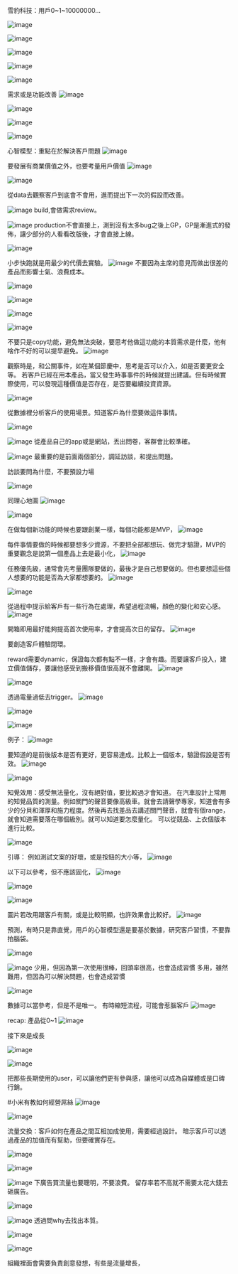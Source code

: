 雪豹科技：用戶0~1~10000000...


![image](https://farm8.staticflickr.com/7644/26886312712_402164b327_o.png)

![image](https://farm8.staticflickr.com/7626/26886322252_26c26e6880_o.png)

![image](https://farm8.staticflickr.com/7354/26375137194_c652de9928_o.png)

![image](https://farm8.staticflickr.com/7022/26886359832_70cbbcc76b_o.png)

![image](https://farm8.staticflickr.com/7794/26980593985_159e2b3142_o.png)


需求或是功能改善
![image](https://farm8.staticflickr.com/7166/26376422183_0d5d7b5414_o.png)


![image](https://farm8.staticflickr.com/7620/26707007490_53cf16b8cd_o.png)

![image](https://farm8.staticflickr.com/7788/26376436843_c49f59543b_o.png)

![image](https://farm8.staticflickr.com/7196/26912188771_41b63ea318_o.png)

心智模型：重點在於解決客戶問題
![image](https://farm8.staticflickr.com/7667/26707047010_d819186bea_o.png)

要發展有商業價值之外，也要考量用戶價值
![image](https://farm8.staticflickr.com/7549/26375254644_48b7b7b7c4_o.png)


![image](https://farm8.staticflickr.com/7632/26947246916_6f986fda67_o.png)

從data去觀察客戶到底會不會用，進而提出下一次的假設而改善。


![image](https://farm8.staticflickr.com/7652/26376532823_ab26bf7757_o.png)
build,會做需求review。

![image](https://farm8.staticflickr.com/7417/26980707305_edcc21449d_o.png)
production不會直接上，測到沒有太多bug之後上GP，GP是漸進式的發佈，讓少部分的人看看改版後，才會直接上線。

![image](https://farm8.staticflickr.com/7315/26376561113_a04889df4c_o.png)


小步快跑就是用最少的代價去實驗。
![image](https://farm8.staticflickr.com/7334/26912296911_0ec288f342_o.png)
不要因為主席的意見而做出很差的產品而影響士氣、浪費成本。


![image](https://farm8.staticflickr.com/7649/26947358326_720a48c1f4_o.png)

![image](https://farm8.staticflickr.com/7790/26376663313_ae15383dfe_o.png)

![image](https://farm8.staticflickr.com/7383/26947402166_6cc9598c80_o.png)

![image](https://farm8.staticflickr.com/7521/26886617392_a6dceed0e8_o.png)

不要只是copy功能，避免無法突破，要思考他做這功能的本質需求是什麼，他有啥作不好的可以提早避免。
![image](https://farm8.staticflickr.com/7595/26980852095_6c43026671_o.png)


觀察時是，和公關事件，如在某個節慶中，思考是否可以介入，如是否要更安全等。
若客戶已經在用本產品，當又發生時事事件的時候就提出建議。但有時候實際使用，可以發現這種價值是否存在，是否要繼續投資資源。

![image](https://farm8.staticflickr.com/7249/26947442436_19af2be965_o.png)


從數據裡分析客戶的使用場景。知道客戶為什麼要做這件事情。

![image](https://farm8.staticflickr.com/7147/26912457321_aa4e9c7a98_o.png)


![image](https://farm8.staticflickr.com/7397/26947528756_f7da5fee53_o.png)
從產品自己的app或是網站，丟出問卷，客群會比較準確。


![image](https://farm8.staticflickr.com/7493/26376813963_eb2cb939c7_o.png)
最重要的是前面兩個部分，調延訪談，和提出問題。

訪談要問為什麼，不要預設力場


![image](https://farm8.staticflickr.com/7096/26947608456_cb166840a3_o.png)


同理心地圖
![image](https://farm8.staticflickr.com/7034/26375657644_940e204a2a_o.png)


![image](https://farm8.staticflickr.com/7107/26886786312_af798a8c94_o.png)

在做每個新功能的時候也要跟創業一樣，每個功能都是MVP，
![image](https://farm8.staticflickr.com/7228/26886801992_3212cc18d9_o.png)

每件事情要做的時候都要想多少資源，不要把全部都想玩、做完才驗證，MVP的重要觀念是說第一個產品上去是最小化，
![image](https://farm8.staticflickr.com/7501/26375612844_058a500807_o.png)

任務優先級，通常會先考量團隊要做的，最後才是自己想要做的。但也要想這些個人想要的功能是否為大家都想要的。
![image](https://farm8.staticflickr.com/7440/26886857302_9610041c53_o.png)

![image](https://farm8.staticflickr.com/7235/26947721676_3fee3982f8_o.png)


從過程中提示給客戶有一些行為在處理，希望過程流暢，顏色的變化和安心感。
![image](https://farm8.staticflickr.com/7765/26375696794_90b1d452f2_o.png)

開箱即用最好能夠提高首次使用率，才會提高次日的留存。
![image](https://farm8.staticflickr.com/7427/26912687691_890e0e1b53_o.png)

要創造客戶體驗閉環。

reward需要dynamic，保證每次都有點不一樣，才會有趣。而要讓客戶投入，建立價值儲存，要讓他感受到搬移價值很高就不會離開。
![image](https://farm8.staticflickr.com/7036/26886952752_61e3423398_o.png)


![image](https://farm8.staticflickr.com/7674/26377034813_eaf58192f0_o.png)

透過電量過低去trigger。
![image](https://farm8.staticflickr.com/7024/26912730461_fa8d0302c9_o.png)


![image](https://farm8.staticflickr.com/7467/26981192675_a9dc1a4e07_o.png)


![image](https://farm8.staticflickr.com/7008/26375787924_9c758beae1_o.png)

例子：
![image](https://farm8.staticflickr.com/7711/26981209665_f326cbfc7f_o.png)


要知道的是前後版本是否有更好，更容易達成。比較上一個版本，驗證假設是否有效。
![image](https://farm8.staticflickr.com/7703/26947839216_60d2e10974_o.png)



![image](https://farm8.staticflickr.com/7147/26981237805_7cb42bca40_o.png)


知覺效用：感受無法量化，沒有絕對值，要比較過才會知道。
在汽車設計上常用的知覺品質的測量。例如關門的聲音要像高級車。就會去請聲學專家，知道會有多少的分貝和渾厚和施力程度。然後再去找差品去講述關門聲音，就會有個range，就會知道需要落在哪個級別。就可以知道要怎麼量化。
可以從競品、上衣個版本進行比較。

![image](https://farm8.staticflickr.com/7280/26981241385_3562528cc5_o.png)

引導：
例如測試文案的好壞，或是按鈕的大小等，
![image](https://farm8.staticflickr.com/7596/26912826651_70577d1fe5_o.png)

以下可以參考，但不應該固化，
![image](https://farm8.staticflickr.com/7736/26375920184_2c7990d3c9_o.png)


![image](https://farm8.staticflickr.com/7318/26912865041_b313e3d338_o.png)

![image](https://farm8.staticflickr.com/7202/26887136462_301454ac58_o.png)

圖片若改用跟客戶有關，或是比較明顯，也許效果會比較好。
![image](https://farm8.staticflickr.com/7024/26981344275_877ebb413f_o.png)

預測，有時只是靠直覺，用戶的心智模型還是要基於數據，研究客戶習慣，不要靠拍腦袋。


![image](https://farm8.staticflickr.com/7502/26707849250_e1e29d6fe5_o.png)

![image](https://farm8.staticflickr.com/7724/26377276673_d78a9d20a5_o.png)
少用，但因為第一次使用很棒，回頭率很高，也會造成習慣
多用，雖然難用，但因為可以解決問題，也會造成習慣

![image](https://farm8.staticflickr.com/7003/26981445225_a80590b53e_o.png)

數據可以當參考，但是不是唯一。
有時縮短流程，可能會惹腦客戶
![image](https://farm8.staticflickr.com/7252/26376082264_6862332992_o.png)



recap: 產品從0~1
![image](https://farm8.staticflickr.com/7158/26913040261_452c4937e4_o.png)


接下來是成長

![image](https://farm8.staticflickr.com/7577/26376112214_7e1caeebd3_o.png)


![image](https://farm8.staticflickr.com/7658/26377342953_c49d2d2b00_o.png)


把那些長期使用的user，可以讓他們更有參與感，讓他可以成為自媒體或是口碑行銷。

  #小米有教如何經營屌絲
![image](https://farm8.staticflickr.com/7419/26981511325_a87a1b1d07_o.png)



![image](https://farm8.staticflickr.com/7155/26948148366_397c5451f2_o.png)

流量交換：客戶如何在產品之間互相加成使用，需要經過設計。
暗示客戶可以透過產品的加值而有幫助，但要確實存在。

![image](https://farm8.staticflickr.com/7131/26981559625_53a3cabd4a_o.png)

![image](https://farm8.staticflickr.com/7465/26981564105_a7cce27b0e_o.png)



![image](https://farm8.staticflickr.com/7057/26887466102_a0a293aa18_o.png)
下廣告買流量也要聰明，不要浪費。
留存率若不高就不需要太花大錢去砸廣告。

![image](https://farm8.staticflickr.com/7070/26981587495_bddb909338_o.png)

![image](https://farm8.staticflickr.com/7055/26981619095_f693017883_o.png)
透過問why去找出本質。

![image](https://farm8.staticflickr.com/7548/26981631715_015211c3bd_o.png)

![image](https://farm8.staticflickr.com/7258/26376261464_8370ff683e_o.png)

組織裡面會需要負責創意發想，有些是流量增長，


